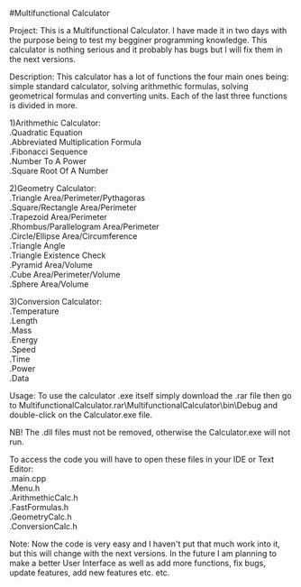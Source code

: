 #Multifunctional Calculator

Project: This is a Multifunctional Calculator. I have made it in two days with 
the purpose being to test my begginer programming knowledge.
This calculator is nothing serious and it probably has bugs but I will fix
them in the next versions. 

Description: This calculator has a lot of functions the four main ones being:
simple standard calculator, solving arithmethic formulas, solving geometrical formulas and converting units.
Each of the last three functions is divided in more.

1)Arithmethic Calculator:\
.Quadratic Equation\
.Abbreviated Multiplication Formula\
.Fibonacci Sequence\
.Number To A Power\
.Square Root Of A Number

2)Geometry Calculator:\
.Triangle Area/Perimeter/Pythagoras\
.Square/Rectangle Area/Perimeter\
.Trapezoid Area/Perimeter\
.Rhombus/Parallelogram Area/Perimeter\
.Circle/Ellipse Area/Circumference\
.Triangle Angle\
.Triangle Existence Check\
.Pyramid Area/Volume\
.Cube Area/Perimeter/Volume\
.Sphere Area/Volume

3)Conversion Calculator:\
.Temperature\
.Length\
.Mass\
.Energy\
.Speed\
.Time\
.Power\
.Data

Usage: To use the calculator .exe itself simply download the .rar file then go to
MultifunctionalCalculator.rar\MultifunctionalCalculator\bin\Debug and double-click
on the Calculator.exe file.

NB! The .dll files must not be removed, otherwise the Calculator.exe will not
run.

To access the code you will have to open these files in your IDE or Text Editor:\
.main.cpp\
.Menu.h\
.ArithmethicCalc.h\
.FastFormulas.h\
.GeometryCalc.h\
.ConversionCalc.h

Note: Now the code is very easy and I haven't put that much work into it, but
this will change with the next versions. In the future I am planning to make
a better User Interface as well as add more functions, fix bugs, update features,
add new features etc. etc.
